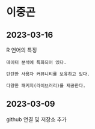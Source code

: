 # 이중곤

## 2023-03-16
R 언어의 특징

    데이터 분석에 특화되어 있다.

    탄탄한 사용자 커뮤니티를 보유하고 있다.

    다양한 패키지(라이브러리)를 제공한다.

## 2023-03-09
github 연결 및 저장소 추가
